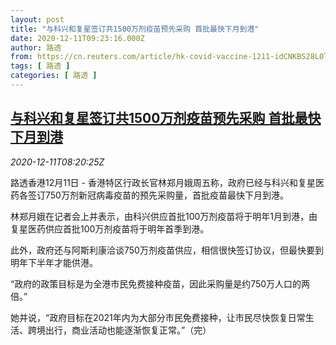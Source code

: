 ```yaml
---
layout: post
title: "与科兴和复星签订共1500万剂疫苗预先采购 首批最快下月到港"
date: 2020-12-11T09:23:16.000Z
author: 路透
from: https://cn.reuters.com/article/hk-covid-vaccine-1211-idCNKBS28L0TA
tags: [ 路透 ]
categories: [ 路透 ]
---
```

<!--1607678596000-->
[与科兴和复星签订共1500万剂疫苗预先采购 首批最快下月到港](https://cn.reuters.com/article/hk-covid-vaccine-1211-idCNKBS28L0TA)
------

<div>
<div><i>2020-12-11T08:20:25Z</i></div><p>路透香港12月11日 - 香港特区行政长官林郑月娥周五称，政府已经与科兴和复星医药各签订750万剂新冠病毒疫苗的预先采购量，首批疫苗最快下月到港。</p><p>林郑月娥在记者会上并表示，由科兴供应首批100万剂疫苗将于明年1月到港，由复星医药供应首批100万剂疫苗将于明年首季到港。</p><p>此外，政府还与阿斯利康洽谈750万剂疫苗供应，相信很快签订协议，但最快要到明年下半年才能供港。</p><p>“政府的政策目标是为全港市民免费接种疫苗，因此采购量是约750万人口的两倍。”</p><p>她并说，“政府目标在2021年内为大部分市民免费接种，让市民尽快恢复日常生活、跨境出行，商业活动也能逐渐恢复正常。”（完）</p>
</div>
